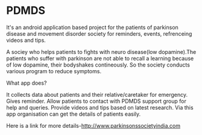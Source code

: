 # PDMDS

It's an android application based project for the patients of parkinson disease and movement disorder society for reminders, events, refrenceing videos and tips.

A sociey who helps patients to fights with neuro disease(low dopamine).The patients who suffer with parkinson are not able to recall a learning because of low dopamine, their bodyshakes contineously. So the society conducts various program to reduce symptoms.

What app does?

It collects data about patients and their relative/caretaker for emergency.
Gives reminder.
Allow patients to contact with PDMDS support group for help and queries.
Provide videos  and tips based on latest research.
Via this app organisation can get the details of patients easily. 


Here is a link for more details-http://www.parkinsonssocietyindia.com
